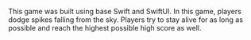 This game was built using base Swift and SwiftUI. In this game, players dodge spikes falling from the sky. Players try to stay alive for as long as possible and reach the highest possible high score as well.
